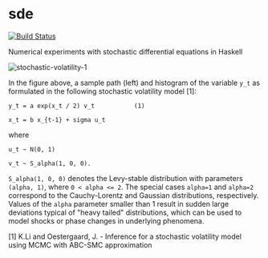 # sde

[![Build Status](https://travis-ci.org/ocramz/sde.png)](https://travis-ci.org/ocramz/sde)

Numerical experiments with stochastic differential equations in Haskell


![stochastic-volatility-1](https://rawgit.com/ocramz/sde/master/doc/stoch_volatility1.png)

In the figure above, a sample path (left) and histogram of the variable `y_t` as formulated in the following stochastic volatility model [1]:

    y_t = a exp(x_t / 2) v_t           (1)

    x_t = b x_{t-1} + sigma u_t

where

    u_t ~ N(0, 1)
    
    v_t ~ S_alpha(1, 0, 0).

`S_alpha(1, 0, 0)` denotes the Levy-stable distribution with parameters `(alpha, 1)`, where `0 < alpha <= 2`. The special cases `alpha=1` and `alpha=2` correspond to the Cauchy-Lorentz and Gaussian distributions, respectively. Values of the `alpha` parameter smaller than 1 result in sudden large deviations typical of "heavy tailed" distributions, which can be used to model shocks or phase changes in underlying phenomena.








[1] K.Li and Oestergaard, J. - Inference for a stochastic volatility model using MCMC with ABC-SMC approximation